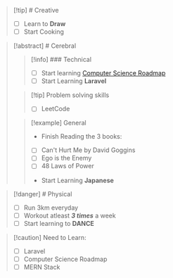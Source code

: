 

> [!tip] # Creative
> - [ ] Learn to __Draw__
> - [ ] Start Cooking


> [!abstract] # Cerebral
>> [!info] ### Technical
>> - [ ] Start learning [Computer Science Roadmap](https://roadmap.sh/computer-science)
>> - [ ] Start Learning __Laravel__
>
>> [!tip] Problem solving skills
>> - [ ] LeetCode
>
>> [!example] General
>> - Finish Reading the 3 books:
>> 	- [ ] Can't Hurt Me by David Goggins
>> 	- [ ] Ego is the Enemy
>> 	- [ ] 48 Laws of Power
>> - Start Learning __Japanese__
>> 

>[!danger] # Physical
> - [ ] Run 3km everyday
> - [ ] Workout atleast ___3 times___ a week
> - [ ] Start learning to __DANCE__

> [!caution] Need to Learn:
> - [ ] Laravel
> - [ ] Computer Science Roadmap
> - [ ] MERN Stack

